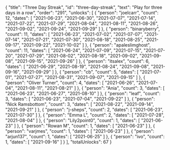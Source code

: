 {
  "title": "Three Day Streak",
  "id": "three-day-streak",
  "text": "Play for three days in a row",
  "order": "291",
  "unlocks": [
    {
      "person": "joelcarr",
      "count": 12,
      "dates": [
        "2021-06-23",
        "2021-06-30",
        "2021-07-07",
        "2021-07-14",
        "2021-07-22",
        "2021-07-29",
        "2021-08-04",
        "2021-08-11",
        "2021-08-26",
        "2021-09-02",
        "2021-09-24",
        "2021-09-29"
      ]
    },
    {
      "person": "binaryberry",
      "count": 11,
      "dates": [
        "2021-06-23",
        "2021-07-02",
        "2021-07-07",
        "2021-07-14",
        "2021-07-21",
        "2021-07-30",
        "2021-08-18",
        "2021-08-25",
        "2021-09-17",
        "2021-09-22",
        "2021-10-02"
      ]
    },
    {
      "person": "apaleslimghost",
      "count": 11,
      "dates": [
        "2021-06-24",
        "2021-07-09",
        "2021-07-15",
        "2021-07-20",
        "2021-07-29",
        "2021-08-02",
        "2021-08-18",
        "2021-09-02",
        "2021-09-08",
        "2021-09-15",
        "2021-09-26"
      ]
    },
    {
      "person": "itsalex",
      "count": 6,
      "dates": [
        "2021-06-29",
        "2021-08-19",
        "2021-08-24",
        "2021-09-08",
        "2021-09-16",
        "2021-09-29"
      ]
    },
    {
      "person": "cb",
      "count": 5,
      "dates": [
        "2021-07-01",
        "2021-07-27",
        "2021-08-31",
        "2021-09-07",
        "2021-09-15"
      ]
    },
    {
      "person": "Oliver Turner",
      "count": 4,
      "dates": [
        "2021-06-26",
        "2021-07-04",
        "2021-08-11",
        "2021-08-21"
      ]
    },
    {
      "person": "Ania",
      "count": 3,
      "dates": [
        "2021-06-23",
        "2021-06-27",
        "2021-08-10"
      ]
    },
    {
      "person": "leaf",
      "count": 3,
      "dates": [
        "2021-06-23",
        "2021-07-04",
        "2021-09-22"
      ]
    },
    {
      "person": "Nick Ramsbottom",
      "count": 3,
      "dates": [
        "2021-08-22",
        "2021-09-14",
        "2021-09-21"
      ]
    },
    {
      "person": "j-sheps",
      "count": 2,
      "dates": [
        "2021-06-23",
        "2021-07-30"
      ]
    },
    {
      "person": "Emma L",
      "count": 2,
      "dates": [
        "2021-07-28",
        "2021-08-04"
      ]
    },
    {
      "person": "Lily2point0",
      "count": 1,
      "dates": [
        "2021-06-23"
      ]
    },
    {
      "person": "Rowan M",
      "count": 1,
      "dates": [
        "2021-06-23"
      ]
    },
    {
      "person": "varjmes",
      "count": 1,
      "dates": [
        "2021-06-23"
      ]
    },
    {
      "person": "arjun137",
      "count": 1,
      "dates": [
        "2021-06-25"
      ]
    },
    {
      "person": "ivo",
      "count": 1,
      "dates": [
        "2021-09-16"
      ]
    }
  ],
  "totalUnlocks": 67
}